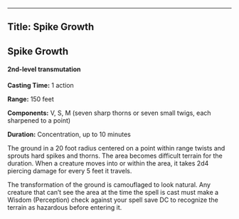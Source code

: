 -------------------------
Title: Spike Growth
-------------------------

## Spike Growth

#### 2nd-level transmutation


**Casting Time:** 1 action

**Range:** 150 feet

**Components:** V, S, M (seven sharp thorns or seven small
twigs, each sharpened to a point)

**Duration:** Concentration, up to 10 minutes


The ground in a 20 foot radius centered on a point within range
twists and sprouts hard spikes and thorns. The area becomes difficult
terrain for the duration. When a creature moves into or within the area,
it takes 2d4 piercing damage for every 5 feet it travels.

The transformation of the ground is camouflaged
to look natural. Any creature that can’t see the area at the time the
spell is cast must make a Wisdom (Perception) check against your spell
save DC to recognize the terrain as hazardous before entering it.


